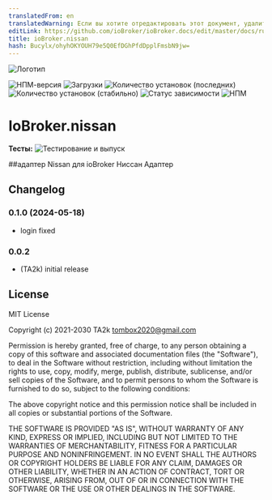 ```yaml
---
translatedFrom: en
translatedWarning: Если вы хотите отредактировать этот документ, удалите поле «translationFrom», в противном случае этот документ будет снова автоматически переведен
editLink: https://github.com/ioBroker/ioBroker.docs/edit/master/docs/ru/adapterref/iobroker.nissan/README.md
title: ioBroker.nissan
hash: Bucylx/ohyhOKYOUH79e5Q0EfDGhPfdDpplFmsbN9jw=
---
```

![Логотип](../../../en/adapterref/iobroker.nissan/admin/nissan.png)

![НПМ-версия](https://img.shields.io/npm/v/iobroker.nissan.svg)
![Загрузки](https://img.shields.io/npm/dm/iobroker.nissan.svg)
![Количество установок (последних)](https://iobroker.live/badges/nissan-installed.svg)
![Количество установок (стабильно)](https://iobroker.live/badges/nissan-stable.svg)
![Статус зависимости](https://img.shields.io/david/TA2k/iobroker.nissan.svg)
![НПМ](https://nodei.co/npm/iobroker.nissan.png?downloads=true)

# IoBroker.nissan
**Тесты:** ![Тестирование и выпуск](https://github.com/TA2k/ioBroker.nissan/workflows/Test%20and%20Release/badge.svg)

##адаптер Nissan для ioBroker
Ниссан Адаптер

## Changelog
### 0.1.0 (2024-05-18)

- login fixed

### 0.0.2

- (TA2k) initial release

## License

MIT License

Copyright (c) 2021-2030 TA2k <tombox2020@gmail.com>

Permission is hereby granted, free of charge, to any person obtaining a copy
of this software and associated documentation files (the "Software"), to deal
in the Software without restriction, including without limitation the rights
to use, copy, modify, merge, publish, distribute, sublicense, and/or sell
copies of the Software, and to permit persons to whom the Software is
furnished to do so, subject to the following conditions:

The above copyright notice and this permission notice shall be included in all
copies or substantial portions of the Software.

THE SOFTWARE IS PROVIDED "AS IS", WITHOUT WARRANTY OF ANY KIND, EXPRESS OR
IMPLIED, INCLUDING BUT NOT LIMITED TO THE WARRANTIES OF MERCHANTABILITY,
FITNESS FOR A PARTICULAR PURPOSE AND NONINFRINGEMENT. IN NO EVENT SHALL THE
AUTHORS OR COPYRIGHT HOLDERS BE LIABLE FOR ANY CLAIM, DAMAGES OR OTHER
LIABILITY, WHETHER IN AN ACTION OF CONTRACT, TORT OR OTHERWISE, ARISING FROM,
OUT OF OR IN CONNECTION WITH THE SOFTWARE OR THE USE OR OTHER DEALINGS IN THE
SOFTWARE.